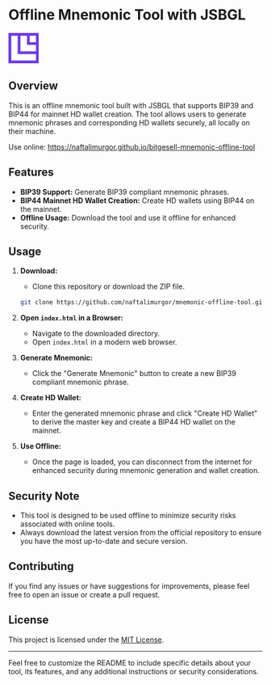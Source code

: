 # Offline Mnemonic Tool with JSBGL
<img src="Icon.png" style="height: 60px;"/>

## Overview

This is an offline mnemonic tool built with JSBGL that supports BIP39 and BIP44 for mainnet HD wallet creation. The tool allows users to generate mnemonic phrases and corresponding HD wallets securely, all locally on their machine.

Use online: https://naftalimurgor.github.io/bitgesell-mnemonic-offline-tool


## Features

- **BIP39 Support:** Generate BIP39 compliant mnemonic phrases.
- **BIP44 Mainnet HD Wallet Creation:** Create HD wallets using BIP44 on the mainnet.
- **Offline Usage:** Download the tool and use it offline for enhanced security.

## Usage

1. **Download:**
   - Clone this repository or download the ZIP file.
   ```bash
   git clone https://github.com/naftalimurgor/mnemonic-offline-tool.git
   ```

2. **Open `index.html` in a Browser:**
   - Navigate to the downloaded directory.
   - Open `index.html` in a modern web browser.

3. **Generate Mnemonic:**
   - Click the "Generate Mnemonic" button to create a new BIP39 compliant mnemonic phrase.

4. **Create HD Wallet:**
   - Enter the generated mnemonic phrase and click "Create HD Wallet" to derive the master key and create a BIP44 HD wallet on the mainnet.

5. **Use Offline:**
   - Once the page is loaded, you can disconnect from the internet for enhanced security during mnemonic generation and wallet creation.

## Security Note

- This tool is designed to be used offline to minimize security risks associated with online tools.
- Always download the latest version from the official repository to ensure you have the most up-to-date and secure version.

## Contributing

If you find any issues or have suggestions for improvements, please feel free to open an issue or create a pull request.

## License

This project is licensed under the [MIT License](LICENSE).

---

Feel free to customize the README to include specific details about your tool, its features, and any additional instructions or security considerations.